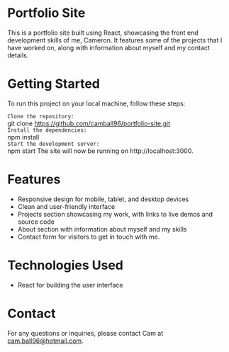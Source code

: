 # Portfolio Site #
This is a portfolio site built using React, showcasing the front end development skills of me, Cameron. It features some of the projects that I have worked on, along with information about myself and my contact details.

# Getting Started #
To run this project on your local machine, follow these steps:

`Clone the repository:` <br>
git clone https://github.com/camball96/portfolio-site.git <br>
`Install the dependencies:` <br>
npm install<br>
`Start the development server:`<br>
npm start
The site will now be running on http://localhost:3000.

# Features #
* Responsive design for mobile, tablet, and desktop devices
* Clean and user-friendly interface
* Projects section showcasing my work, with links to live demos and source code
* About section with information about myself and my skills
* Contact form for visitors to get in touch with me.

# Technologies Used #
* React for building the user interface

# Contact #
For any questions or inquiries, please contact Cam at <a href="mailto:cam.ball96@hotmail.com">cam.ball96@hotmail.com<a>.
